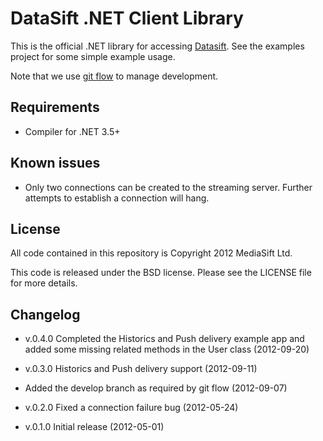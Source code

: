 DataSift .NET Client Library
============================

This is the official .NET library for accessing [Datasift](http://datasift.com/). See the examples
project for some simple example usage.

Note that we use [git flow](https://github.com/nvie/gitflow) to manage development.

Requirements
------------

* Compiler for .NET 3.5+

Known issues
------------

* Only two connections can be created to the streaming server. Further attempts to establish a connection will hang.

License
-------

All code contained in this repository is Copyright 2012 MediaSift Ltd.

This code is released under the BSD license. Please see the LICENSE file for
more details.

Changelog
---------

* v.0.4.0 Completed the Historics and Push delivery example app and
          added some missing related methods in the User class (2012-09-20)

* v.0.3.0 Historics and Push delivery support (2012-09-11)

* Added the develop branch as required by git flow (2012-09-07)

* v.0.2.0 Fixed a connection failure bug (2012-05-24)

* v.0.1.0 Initial release (2012-05-01)
